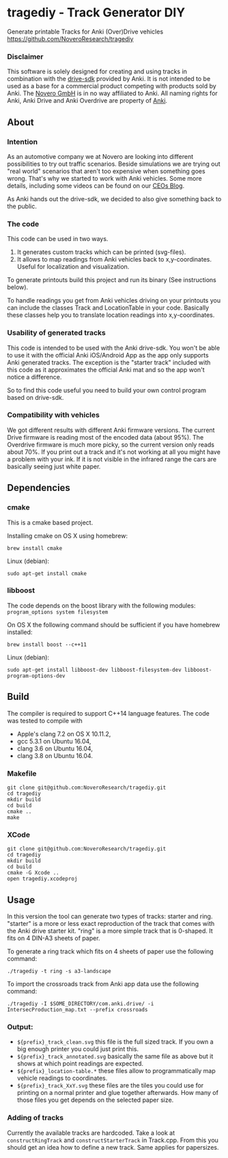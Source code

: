 # tragediy - Track Generator DIY
Generate printable Tracks for Anki (Over)Drive vehicles
https://github.com/NoveroResearch/tragediy

### Disclaimer
This software is solely designed for creating and using tracks in combination with the [drive-sdk](https://github.com/anki/drive-sdk) provided by Anki. It is not intended to be used as a base for a commercial product competing with products sold by Anki.
The [Novero GmbH](http://novero.com) is in no way affiliated to Anki. All naming rights for Anki, Anki Drive and Anki Overdrive are property of [Anki](http://anki.com).

## About
### Intention

As an automotive company we at Novero are looking into different possibilities to try out traffic scenarios. Beside simulations we are trying out "real world" scenarios that aren't too expensive when something goes wrong. That's why we started to work with Anki vehicles. Some more details, including some videos can be found on our [CEOs Blog](http://freddiegeier.com/en/innovation-at-novero-why-we-are-excited-about-model-cars/).

As Anki hands out the drive-sdk, we decided to also give something back to the public.

### The code

This code can be used in two ways.

  1. It generates custom tracks which can be printed (svg-files).
  2. It allows to map readings from Anki vehicles back to x,y-coordinates. Useful for localization and visualization.

To generate printouts build this project and run its binary (See instructions below).

To handle readings you get from Anki vehicles driving on your printouts you can include the classes Track and LocationTable in your code. Basically these classes help you to translate location readings into x,y-coordinates.

### Usability of generated tracks
This code is intended to be used with the Anki drive-sdk. You won't be able to use it with the official Anki iOS/Android App as the app only supports Anki generated tracks. The exception is the "starter track" included with this code as it approximates the official Anki mat and so the app won't notice a difference.

So to find this code useful you need to build your own control program based on drive-sdk.

### Compatibility with vehicles
We got different results with different Anki firmware versions. The current Drive firmware is reading most of the encoded data (about 95%). The Overdrive firmware is much more picky, so the current version only reads about 70%.
If you print out a track and it's not working at all you might have a problem with your ink. If it is not visible in the infrared range the cars are basically seeing just white paper.

## Dependencies

### cmake
This is a cmake based project.

Installing cmake on OS X using homebrew:

	brew install cmake

Linux (debian):

	sudo apt-get install cmake

### libboost
The code depends on the boost library with the following modules: `program_options system filesystem`

On OS X the following command should be sufficient if you have homebrew installed:

	brew install boost --c++11

Linux (debian):
	
	sudo apt-get install libboost-dev libboost-filesystem-dev libboost-program-options-dev

## Build

The compiler is required to support C++14 language features. The code was tested to compile with

 * Apple's clang 7.2 on OS X 10.11.2,
 * gcc 5.3.1 on Ubuntu 16.04,
 * clang 3.6 on Ubuntu 16.04,
 * clang 3.8 on Ubuntu 16.04.

### Makefile

	git clone git@github.com:NoveroResearch/tragediy.git
	cd tragediy
	mkdir build
	cd build
	cmake ..
	make

### XCode

	git clone git@github.com:NoveroResearch/tragediy.git
	cd tragediy
	mkdir build
	cd build
	cmake -G Xcode ..
	open tragediy.xcodeproj

## Usage

In this version the tool can generate two types of tracks: starter and ring.
"starter" is a more or less exact reproduction of the track that comes with the Anki drive starter kit. "ring" is a more simple track that is 0-shaped. It fits on 4 DIN-A3 sheets of paper.

To generate a ring track which fits on 4 sheets of paper use the following command:

	./tragediy -t ring -s a3-landscape

To import the crossroads track from Anki app data use the following command:

	./tragediy -I $SOME_DIRECTORY/com.anki.drive/ -i IntersecProduction_map.txt --prefix crossroads

### Output:

 * `${prefix}_track_clean.svg` this file is the full sized track. If you own a big enough printer you could just print this.
 * `${prefix}_track_annotated.svg` basically the same file as above but it shows at which point readings are expected.
 * `${prefix}_location-table.*` these files allow to programmatically map vehicle readings to coordinates.
 * `${prefix}_track_XxY.svg` these files are the tiles you could use for printing on a normal printer and glue together afterwards. How many of those files you get depends on the selected paper size.

### Adding of tracks
Currently the available tracks are hardcoded. Take a look at `constructRingTrack` and `constructStarterTrack` in Track.cpp. From this you should get an idea how to define a new track. Same applies for papersizes.


